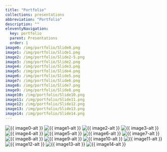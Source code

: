 ```yaml
---
title: "Portfolio"
collections: presentations
abbreviation: "Portfolio"
description: ""
eleventyNavigation:
  key: portfolio
  parent: Presentations
  order: 1
image0: /img/portfolio/Slide0.png
image1: /img/portfolio/Slide1.png
image2: /img/portfolio/Slide2-5.png
image3: /img/portfolio/Slide2.png
image4: /img/portfolio/Slide3.png
image5: /img/portfolio/Slide4.png
image6: /img/portfolio/Slide5.png
image7: /img/portfolio/Slide6.png
image8: /img/portfolio/Slide7.png
image9: /img/portfolio/Slide8.png
image10: /img/portfolio/Slide10.png
image11: /img/portfolio/Slide11.png
image12: /img/portfolio/Slide12.png
image13: /img/portfolio/Slide13.png
image14: /img/portfolio/Slide14.png
---
```


<div class="container mb-3">
  <sl-carousel pagination navigation mouse-dragging loop style="--aspect-ratio: 3/2;">
    <sl-carousel-item>
      <img
        alt="{{ image0-alt }}"
        src="{{ image0 }}"
      />
    </sl-carousel-item>
    <sl-carousel-item>
      <img
        alt="{{ image1-alt }}"
        src="{{ image1 }}"
      />
    </sl-carousel-item>
    <sl-carousel-item>
      <img
        alt="{{ image2-alt }}"
        src="{{ image2 }}"
      />
    </sl-carousel-item>
    <sl-carousel-item>
      <img
        alt="{{ image3-alt }}"
        src="{{ image3 }}"
      />
    </sl-carousel-item>
    <sl-carousel-item>
      <img
        alt="{{ image4-alt }}"
        src="{{ image4 }}"
      />
    </sl-carousel-item>
    <sl-carousel-item>
      <img
        alt="{{ image5-alt }}"
        src="{{ image5 }}"
      />
    </sl-carousel-item>
    <sl-carousel-item>
      <img
        alt="{{ image6-alt }}"
        src="{{ image6 }}"
      />
    </sl-carousel-item>
    <sl-carousel-item>
      <img
        alt="{{ image7-alt }}"
        src="{{ image7 }}"
      />
    </sl-carousel-item>
    <sl-carousel-item>
      <img
        alt="{{ image8-alt }}"
        src="{{ image8 }}"
      />
    </sl-carousel-item>
    <sl-carousel-item>
      <img
        alt="{{ image9-alt }}"
        src="{{ image9 }}"
      />
    </sl-carousel-item>
    <sl-carousel-item>
      <img
        alt="{{ image10-alt }}"
        src="{{ image10 }}"
      />
    </sl-carousel-item>
    <sl-carousel-item>
      <img
        alt="{{ image11-alt }}"
        src="{{ image11 }}"
      />
    </sl-carousel-item>
    <sl-carousel-item>
      <img
        alt="{{ image12-alt }}"
        src="{{ image12 }}"
      />
    </sl-carousel-item>
    <sl-carousel-item>
      <img
        alt="{{ image13-alt }}"
        src="{{ image13 }}"
      />
    </sl-carousel-item>
    <sl-carousel-item>
      <img
        alt="{{ image14-alt }}"
        src="{{ image14 }}"
      />
    </sl-carousel-item>
  </sl-carousel>
</div>
